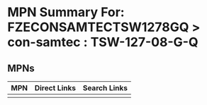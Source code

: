 



# MPN Summary For: FZECONSAMTECTSW1278GQ > con-samtec : TSW-127-08-G-Q

## MPNs
  

|MPN|Direct Links|Search Links|
| :--- | :--- | :--- |
||||
